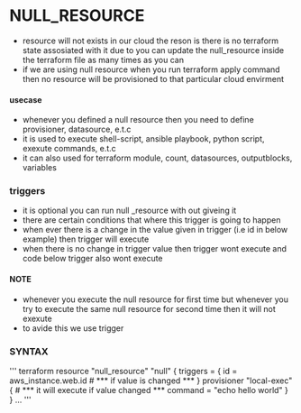 # NULL_RESOURCE
* resource will not exists in our cloud  the reson is there is no terraform state assosiated with it due to you can update the null_resource inside the terraform file as many times as you can 
* if we are using null resource when you run terraform apply command then no resource will be provisioned to that particular cloud envirment
#### usecase
* whenever you defined a null resource then you need to define provisioner, datasource, e.t.c
* it is used to execute shell-script, ansible playbook, python script, exexute commands, e.t.c
* it can also used for terraform module, count, datasources, outputblocks, variables 
### triggers
* it is optional you can run null _resource with out giveing it
* there are certain conditions that where this trigger is going to happen
* when ever there is a change in the value given in trigger (i.e id in below example) then trigger will execute
* when there is no change in trigger value then trigger wont execute and code below trigger also wont execute
#### NOTE
* whenever you execute the null resource for first time but whenever you try to execute the same null resource for second time then it will  not exexute 
* to avide this we use trigger
### SYNTAX
''' terraform
resource "null_resource" "null" {
  triggers = {
    id = aws_instance.web.id  # *** if value is changed ***
    }
  provisioner "local-exec" {   # *** it will execute if value changed ***
    command = "echo hello world" 
  }
}
...
'''